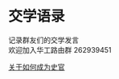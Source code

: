# 交学语录
记录群友们的交学发言  
欢迎加入华工路由群 262939451  

[关于如何成为史官](https://github.com/SCUTwlanjiaoxue/scutwlanjiaoxue.github.io/blob/main/%E7%BB%99%E6%96%B0%E4%BA%BA%E5%8F%B2%E5%AE%98%E7%9A%84%E5%85%A5%E9%97%A8%E6%95%99%E7%A8%8B.md)
